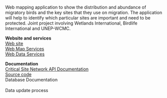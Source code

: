 Web mapping application to show the distribution and abundance of migratory birds and the key sites that they use on migration. The application will help to identify which particular sites are important and need to be protected. Joint project involving Wetlands International, Birdlife International and UNEP-WCMC.

<strong>Website and services</strong>
<br><a href='http://dev.unep-wcmc.org/csn/default.html'>Web site</a>
<br><a href='http://dev.unep-wcmc.org/ArcGIS/rest/services/CSN'>Web Map Services</a>
<br><a href='http://dev.unep-wcmc.org/CSN_WebServices/DataServices.asmx'>Web Data Services</a>

<strong>Documentation</strong>
<br><a href='http://dev.unep-wcmc.org/csn/api/index.html'>Critical Site Network API Documentation</a>
<br><a href='http://dev.unep-wcmc.org/csn/srcview/index.html'>Source code</a>
<br>Database Documentation<br>
<br>Data update process